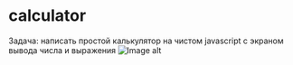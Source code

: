 # calculator

Задача: написать простой калькулятор на чистом javascript с экраном вывода
числа и выражения
![Image alt](https://github.com/Corsa21/calculator/raw/main/preview/image.png)
